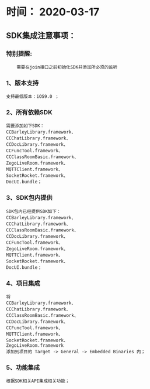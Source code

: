 
# 时间： 2020-03-17

## SDK集成注意事项：
### 特别提醒:
        需要在join接口之前初始化SDK并添加所必须的监听

### 1、版本支持
	支持最低版本：iOS9.0 ；
### 2、所有依赖SDK
	需要添加如下SDK：
	CCBarleyLibrary.framework、
	CCChatLibrary.framework、
	CCDocLibrary.framework、
	CCFuncTool.framework、
	CCClassRoomBasic.framework、
	ZegoLiveRoom.framework、
	MQTTClient.framework、
	SocketRocket.framework、
	DocUI.bundle；
### 3、SDK包内提供
	SDK包内已经提供SDK如下：
	CCBarleyLibrary.framework、
	CCChatLibrary.framework、
	CCClassRoomBasic.framework、
	CCDocLibrary.framework、
	CCFuncTool.framework、
	ZegoLiveRoom.framework、
	MQTTClient.framework、
	SocketRocket.framework、
	DocUI.bundle；
### 4、项目集成
	将 	
	CCBarleyLibrary.framework、
	CCChatLibrary.framework、
	CCClassRoomBasic.framework、
	CCDocLibrary.framework、
	CCFuncTool.framework、
	MQTTClient.framework、
	SocketRocket.framework、
	ZegoLiveRoom.framework
	添加到项目的 Target -> General -> Embedded Binaries 内；

### 5、功能集成
	根据SDK相关API集成相关功能；


